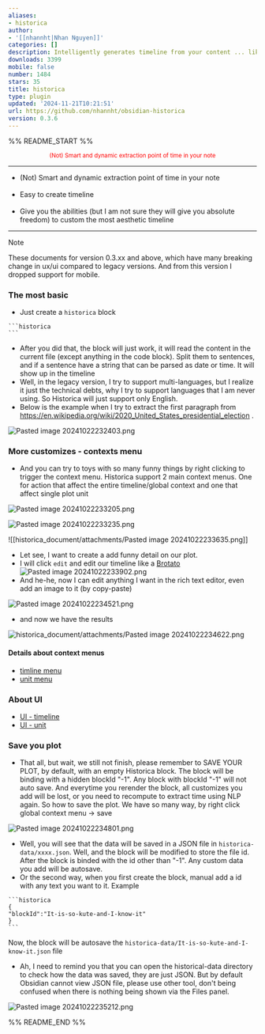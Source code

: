 ```yaml
---
aliases:
- historica
author:
- '[[nhannht|Nhan Nguyen]]'
categories: []
description: Intelligently generates timeline from your content ... like a bro!
downloads: 3399
mobile: false
number: 1484
stars: 35
title: historica
type: plugin
updated: '2024-11-21T10:21:51'
url: https://github.com/nhannht/obsidian-historica
version: 0.3.6
---
```


%% README_START %%

<div align="center" style="color:red">
<sub>
(Not) Smart and dynamic extraction point of time in your note
</sub>
</div>

---


<ul>

<li>(Not) Smart and dynamic extraction point of time in your note</li>
<br/>
<li> Easy to create timeline </li>
<br/>
<li>Give you the abilities (but I am not sure they will give you absolute freedom) to custom the most aesthetic timeline </li>


</ul>

---

>[!note]
>These documents for version 0.3.xx and above, which have many breaking change in ux/ui compared to legacy versions. And from this version I dropped support for mobile.

### The most basic
- Just create a `historica` block

````
```historica
```
````

- After you did that, the block will just work, it will read the content in the current file (except anything in the code block). Split them to sentences, and if a sentence have a string that can be parsed as date or time. It will show up in the timeline
- Well, in the legacy version, I try to support multi-languages, but I realize it just the technical debts, why I try to support languages that I am never using. So Historica will just support only English.
- Below is the example when I try to extract the first paragraph from https://en.wikipedia.org/wiki/2020_United_States_presidential_election .

![Pasted image 20241022232403.png](https://raw.githubusercontent.com/nhannht/obsidian-historica/HEAD/historica_document/attachments/Pasted%20image%2020241022232403.png)


### More customizes - contexts menu
- And you can try to toys with so many funny things  by right clicking  to trigger the context menu. Historica support 2 main context menus. One for action that affect the entire timeline/global context and one that affect single plot unit

![Pasted image 20241022233205.png](https://raw.githubusercontent.com/nhannht/obsidian-historica/HEAD/historica_document/attachments/Pasted%20image%2020241022233205.png)

![Pasted image 20241022233235.png](https://raw.githubusercontent.com/nhannht/obsidian-historica/HEAD/historica_document/attachments/Pasted%20image%2020241022233235.png)

![[historica_document/attachments/Pasted image 20241022233635.png]]

- Let see, I want to create a add funny detail on our plot.
- I will click `edit` and edit our timeline like a [Brotato](https://store.steampowered.com/app/1942280/Brotato/)
![Pasted image 20241022233902.png](https://raw.githubusercontent.com/nhannht/obsidian-historica/HEAD/historica_document/attachments/Pasted%20image%2020241022233902.png)
- And he-he, now I can edit anything I want in the rich text editor, even add an image to it (by copy-paste)

![Pasted image 20241022234521.png](https://raw.githubusercontent.com/nhannht/obsidian-historica/HEAD/historica_document/attachments/Pasted%20image%2020241022234521.png)
- and now we have the results

![historica_document/attachments/Pasted image 20241022234622.png](https://raw.githubusercontent.com/nhannht/obsidian-historica/HEAD/historica_document/attachments/Pasted%20image%2020241022234622.png)

#### Details about context menus
- [timline menu](historica_document/timline%20menu.md)
- [unit menu](historica_document/unit%20menu.md)
 
### About UI
- [UI - timeline](UI%20-%20timeline.md)
- [UI - unit](UI%20-%20unit.md)


### Save you plot
- That all, but wait, we still not finish, please remember to SAVE YOUR PLOT, by default, with an empty Historica block. The block will be binding with a hidden blockId "-1". Any block with blockId "-1" will not auto save. And everytime you rerender the block, all customizes you add will be lost, or you need to recompute to extract time using NLP again. So how to save the plot. We have so many way, by right click global context menu -> save

 ![Pasted image 20241022234801.png](https://raw.githubusercontent.com/nhannht/obsidian-historica/HEAD/historica_document/attachments/Pasted%20image%2020241022234801.png)

- Well, you will see that the data will be saved in a JSON file in  `historica-data/xxxx.json`. Well, and the block will be modified to store the file id. After the block is binded with the id other than "-1". Any custom data you add will be autosave. 
- Or the second way, when you first create the block, manual add a id with any text you want to it. Example
````
```historica
{
"blockId":"It-is-so-kute-and-I-know-it"
}
```
````
Now, the block will be autosave the `historica-data/It-is-so-kute-and-I-know-it.json` file 
- Ah, I need to remind you that you can open the historical-data directory to check how the data was saved, they are just JSON. But by default Obsidian cannot view JSON file, please use other tool, don't being confused when there is nothing being shown via the Files panel.

![Pasted image 20241022235212.png](https://raw.githubusercontent.com/nhannht/obsidian-historica/HEAD/historica_document/attachments/Pasted%20image%2020241022235212.png)





%% README_END %%
